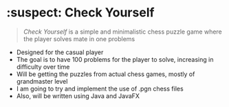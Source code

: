 # :suspect: Check Yourself

> *Check Yourself* is a simple and minimalistic chess puzzle game where the player solves mate in one problems

- Designed for the casual player
- The goal is to have 100 problems for the player to solve, increasing in difficulty over time
- Will be getting the puzzles from actual chess games, mostly of grandmaster level
- I am going to try and implement the use of .pgn chess files
- Also, will be written using Java and JavaFX
